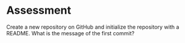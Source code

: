 # Assessment
Create a new repository on GitHub and initialize the repository with a README. What is the message of the first commit?
